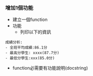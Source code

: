 ### 增加1個功能
- 建立一個function
- 功能
  - 列印以下的資訊

```
成績分析:
- 全班平均成績:86.1分
- 最高分學生: xxxx(87.7分)
- 最低分學生:xxx(85.0分)
```

- function必需要有功能說明(docstring)